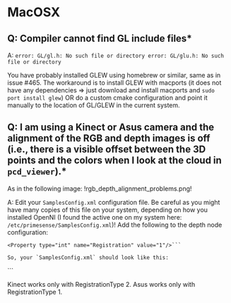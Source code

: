 # MacOSX

## Q: Compiler cannot find GL include files*

A:
`error: GL/gl.h: No such file or directory
error: GL/glu.h: No such file or directory`

You have probably installed GLEW using homebrew or similar, same as in issue #465.
The workaround is to install GLEW with macports (it does not have any dependencies => just download and install macports and `sudo port install glew`) OR do a custom cmake configuration and point it manually to the location of GL/GLEW in the current system.


## Q: I am using a Kinect or Asus camera and the alignment of the RGB and depth images is off (i.e., there is a visible offset between the 3D points and the colors when I look at the cloud in `pcd_viewer`).*
As in the following image:
!rgb_depth_alignment_problems.png!

A:
Edit your `SamplesConfig.xml` configuration file. Be careful as you might have many copies of this file on your system, depending on how you installed OpenNI (I found the active one on my system here: `/etc/primesense/SamplesConfig.xml`)!
Add the following to the depth node configuration:
```<Property type="int" name="RegistrationType" value="2"/>
<Property type="int" name="Registration" value="1"/>```

So, your `SamplesConfig.xml` should look like this:

```
<OpenNI>
  <Licenses>
  </Licenses>
  <Log writeToConsole="true" writeToFile="false">
    <LogLevel value="1"/>
      <Masks>
        <Mask name="ALL" on="true"/>
      </Masks>
      <Dumps>
      </Dumps>
  </Log>
  <ProductionNodes>
    <Node type="Depth" name="Dept##>
      <Configuration>
        <Property type="int" name="RegistrationType" value="2"/>
        <Property type="int" name="Registration" value="1"/>
      </Configuration>
    </Node>
    <Node type="Image" name="Image1" stopOnError="false">
      <Configuration>
      </Configuration>
    </Node>
  </ProductionNodes>
</OpenNI>
```

Kinect works only with RegistrationType 2.
Asus works only with RegistrationType 1.
